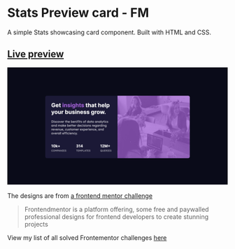 # Stats Preview card - FM

A simple Stats showcasing card component. Built with HTML and CSS.

## [Live preview](https://stats-preview-card-fm-alvs.netlify.app)

![preview for the project stats preview card](/preview.png)

The designs are from [a frontend mentor challenge](https://www.frontendmentor.io/challenges/stats-preview-card-component-8JqbgoU62)

> Frontendmentor is a platform offering, some free and paywalled professional designs for frontend developers to create stunning projects

View my list of all solved Frontementor challenges [here](https://github.com/Av1-Lv5/Frontendmentor-challenges)
